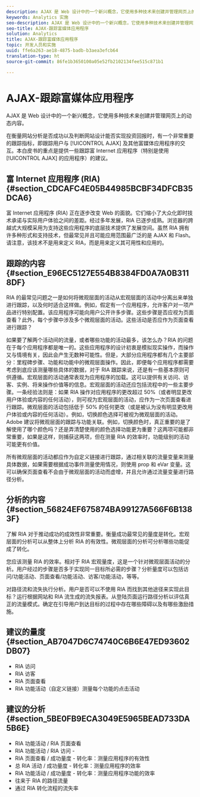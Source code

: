 ```yaml
---
description: AJAX 是 Web 设计中的一个新兴概念，它使用多种技术来创建并管理网页上的动态内容。
keywords: Analytics 实施
seo-description: AJAX 是 Web 设计中的一个新兴概念，它使用多种技术来创建并管理网页上的动态内容。
seo-title: AJAX-跟踪富媒体应用程序
solution: Analytics
title: AJAX-跟踪富媒体应用程序
topic: 开发人员和实施
uuid: ffe6a263-ae18-4875-badb-b3aea3efcb64
translation-type: ht
source-git-commit: 86fe1b3650100a05e52fb2102134fee515c871b1

---
```



# AJAX-跟踪富媒体应用程序

AJAX 是 Web 设计中的一个新兴概念，它使用多种技术来创建并管理网页上的动态内容。

在衡量网站分析是否成功以及判断网站设计能否实现投资回报时，有一个非常重要的跟踪指标，即跟踪用户与 [!UICONTROL AJAX] 及其他富媒体应用程序的交互。本白皮书的重点是提供一些跟踪富 Internet 应用程序（特别是使用 [!UICONTROL AJAX] 的应用程序）的建议。

## 富 Internet 应用程序 (RIA) {#section_CDCAFC4E05B44985BCBF34DFCB35DCA6}

富 Internet 应用程序 (RIA) 正在逐步改变 Web 的面貌。它们缩小了大众化即时技术承诺与实际用户体验之间的差距。经过多年发展，RIA 已逐步成熟。浏览器的跨越式大规模采用为支持这些应用程序的底层技术提供了发展空间。虽然 RIA 拥有许多种形式和支持技术，但最常见并且可能应用范围最广泛的是 AJAX 和 Flash。请注意，该技术不是用来定义 RIA，而是用来定义其可用性和应用的。

## 跟踪的内容 {#section_E96EC5127E554B8384FD0A7A0B3118DF}

RIA 的最常见问题之一是如何将微观层面的活动从宏观层面的活动中分离出来单独进行跟踪，以及何时适合这样做。例如，假定有一个应用程序，允许客户对一项产品进行特别配置。该应用程序可能向用户公开许多步骤。这些步骤是否应视为页面查看？此外，每个步骤中涉及多个微观层面的活动。这些活动是否应作为页面查看进行跟踪？

如果要了解两个活动间的流量，或者哪些功能的活动最多，该怎么办？RIA 的问题在于每个应用程序都是唯一的。这些应用程序的设计初衷是模拟现实操作，而操作又与情境有关，因此会产生无数种可能性。但是，大部分应用程序都有几个主要部分：里程碑步骤、功能和功能中的微观层面操作。因此，即便每个应用程序都需要考虑到底应该测量哪些具体的数据，对于 RIA 跟踪来说，还是有一些基本原则可供遵循。宏观层面的活动通常表现为应用程序的加载。这可以提供有关访问、访客、实例、将来操作价值等的信息。宏观层面的活动还应包括流程中的一些主要步骤。一条经验法则是：如果 RIA 操作对应用程序的更改超过 50%（或者明显更改用户体验或内容的任何活动），则可视为宏观层面的活动，应作为一次页面查看进行跟踪。微观层面的活动包括低于 50% 的任何更改（或是被认为没有明显更改用户体验或内容的任何活动）。例如，切换颜色选择可被视为微观层面的活动。Adobe 建议将微观层面的跟踪与功能关联。例如，切换颜色时，真正重要的是了解使用了哪个颜色吗？还是弄清楚使用的颜色选择功能更为重要？这两项可能都非常重要，如果是这样，则捕获这两项，但在测量 RIA 的效率时，功能级别的活动可能更有价值。

所有微观层面的活动都应作为自定义链接进行跟踪，通过相关联的流量变量来测量具体数据，如果需要根据成功事件测量使用情况，则使用 prop 和 eVar 变量。这可以确保页面查看不会由于微观层面的活动而虚增，并且允许通过流量变量进行路径分析。

## 分析的内容 {#section_56824EF675874BA99127A566F6B1383F}

了解 RIA 对于推动成功的成效性非常重要。衡量成功最常见的量度是转化。宏观层面的分析可以从整体上分析 RIA 的有效性。微观层面的分析可分析哪些功能促成了转化。

您应该测量 RIA 的效率。相对于 RIA 宏观量度，这是一个针对微观层面活动的分析。用户经过的步骤是否多于实现同一目标所必需的步骤？分析量度可以包括访问/功能活动、页面查看/功能活动、访客/功能活动，等等。

对路径流和流失执行分析。用户是否可以不使用 RIA 而找到其他途径来实现此目标？运行根据网站和 RIA 流生成的流失报表。从登陆页面运行路径分析以评估真正的流量模式。确定在引导用户到达目标的过程中存在哪些障碍以及有哪些激励措施。

## 建议的量度 {#section_AB7047D6C74740C6B6E47ED93602DB07}

* RIA 访问
* RIA 访客
* RIA 页面查看
* RIA 功能活动（自定义链接）测量每个功能的点击活动

## 建议的分析 {#section_5BE0FB9ECA3049E5965BEAD733DA5B6E}

* RIA 功能活动 / RIA 页面查看
* RIA 功能活动 / RIA 访问 -
* RIA 页面查看 / 成功量度 - 转化率：测量应用程序的有效性
* 总 RIA 活动 / 成功量度 - 转化率：测量应用程序的效率
* RIA 功能活动 / 成功量度 - 转化率：测量应用程序功能的效率
* 往来于 RIA 的路径流量
* 通过 RIA 转化流程的流失率

